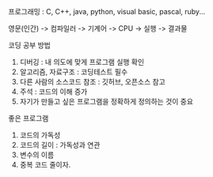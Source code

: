 프로그래밍 : C, C++, java, python, visual basic, pascal, ruby...



영문(인간) -> 컴파일러 -> 기계어 -> CPU -> 실행 -> 결과물



코딩 공부 방법

1. 디버깅 : 내 의도에 맞게 프로그램 실행 확인
2. 알고리즘, 자료구조 : 코딩테스트 필수
3. 다른 사람의 소스코드 참조 : 깃허브, 오픈소스 참고
4. 주석 : 코드의 이해 증가
5. 자기가 만들고 싶은 프로그램을 정확하게 정의하는 것이 중요



좋은 프로그램

1. 코드의 가독성
2. 코드의 길이 : 가독성과 연관
3. 변수의 이름
4. 중복 코드 줄이자.









